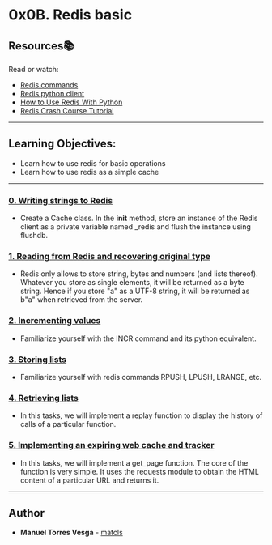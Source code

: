 # 0x0B. Redis basic

## Resources:books:
Read or watch:
* [Redis commands](https://redis.io/commands)
* [Redis python client](https://redis-py.readthedocs.io/en/stable/)
* [How to Use Redis With Python](https://realpython.com/python-redis/)
* [Redis Crash Course Tutorial](https://www.youtube.com/watch?v=Hbt56gFj998)

---
## Learning Objectives:
* Learn how to use redis for basic operations
* Learn how to use redis as a simple cache

---

### [0. Writing strings to Redis](./exercise.py)
* Create a Cache class. In the __init__ method, store an instance of the Redis client as a private variable named _redis and flush the instance using flushdb.

### [1. Reading from Redis and recovering original type](./exercise.py)
* Redis only allows to store string, bytes and numbers (and lists thereof). Whatever you store as single elements, it will be returned as a byte string. Hence if you store "a" as a UTF-8 string, it will be returned as b"a" when retrieved from the server.

### [2. Incrementing values](./exercise.py)
* Familiarize yourself with the INCR command and its python equivalent.

### [3. Storing lists](./exercise.py)
* Familiarize yourself with redis commands RPUSH, LPUSH, LRANGE, etc.

### [4. Retrieving lists](./exercise.py)
* In this tasks, we will implement a replay function to display the history of calls of a particular function.

### [5. Implementing an expiring web cache and tracker](./web.py)
* In this tasks, we will implement a get_page function. The core of the function is very simple. It uses the requests module to obtain the HTML content of a particular URL and returns it.

---

## Author
* **Manuel Torres Vesga** - [matcls](https://github.com/matcls)
